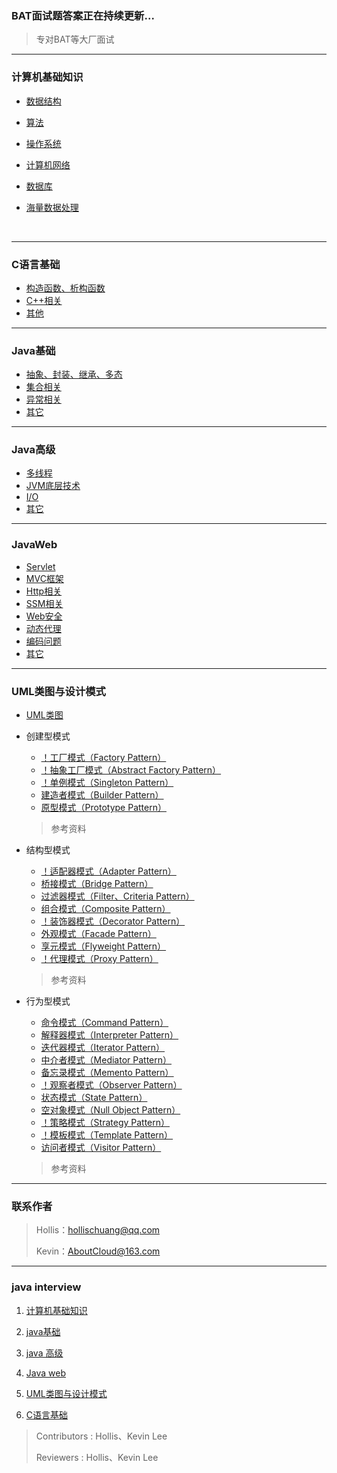 ### BAT面试题答案正在持续更新...


> 专对BAT等大厂面试



---

### 计算机基础知识

 - [数据结构](https://github.com/hollischuang/Interview/blob/master/contents/CLanguageBase/ConstructorAndDestructor.md)
- [算法](https://github.com/hollischuang/Interview/blob/master/contents/ComputerBasicKnowledge/Algorithm.md)
- [操作系统](https://github.com/hollischuang/Interview/blob/master/contents/ComputerBasicKnowledge/OperatingSystem.md)
- [计算机网络](https://github.com/hollischuang/Interview/blob/master/contents/ComputerBasicKnowledge/ComputerNetworking.md)
- [数据库](https://github.com/hollischuang/Interview/blob/master/contents/ComputerBasicKnowledge/Database.md)
- [海量数据处理](https://github.com/hollischuang/Interview/blob/master/contents/ComputerBasicKnowledge/BigdateProcessing.md)

  ​	

---

### C语言基础

- [构造函数、析构函数](https://github.com/hollischuang/Interview/blob/master/contents/CLanguageBase/ConstructorAndDestructor.md)
- [C++相关](https://github.com/hollischuang/Interview/blob/master/contents/CLanguageBase/CPlusPlusRelated.md)
- [其他](https://github.com/hollischuang/Interview/blob/master/contents/CLanguageBase/Other.md)



---

### Java基础

- [抽象、封装、继承、多态](https://github.com/hollischuang/Interview/blob/master/contents/JavaBase/OOPFutures.md)
- [集合相关](https://github.com/hollischuang/Interview/blob/master/contents/JavaBase/Collections.md)
- [异常相关](https://github.com/hollischuang/Interview/blob/master/contents/JavaBase/Exceptions.md)
- [其它](https://github.com/hollischuang/Interview/blob/master/contents/JavaBase/Other.md)



---
### Java高级

- [多线程](https://github.com/hollischuang/Interview/blob/master/contents/JavaSenior/MultiThreads.md)
- [JVM底层技术](https://github.com/hollischuang/Interview/blob/master/contents/JavaSenior/JVMUnderlyingTechnology.md)
- [I/O](https://github.com/hollischuang/Interview/blob/master/contents/JavaSenior/IO.md)
- [其它](https://github.com/hollischuang/Interview/blob/master/contents/JavaSenior/Other.md)



---
### JavaWeb

- [Servlet](https://github.com/hollischuang/Interview/blob/master/contents/JavaWeb/Servlet.md)
- [MVC框架](https://github.com/hollischuang/Interview/blob/master/contents/JavaWeb/MVCFramework.md)
- [Http相关](https://github.com/hollischuang/Interview/blob/master/contents/JavaWeb/Http.md)
- [SSM相关](https://github.com/hollischuang/Interview/blob/master/contents/JavaWeb/SSM.md)
- [Web安全](https://github.com/hollischuang/Interview/blob/master/contents/JavaWeb/WebSecurity.md)
- [动态代理](https://github.com/hollischuang/Interview/blob/master/contents/JavaWeb/DynamicProxy.md)
- [编码问题](https://github.com/hollischuang/Interview/blob/master/contents/JavaWeb/CodingProblem.md)
- [其它](https://github.com/hollischuang/Interview/blob/master/contents/JavaWeb/Others.md)



---
### UML类图与设计模式

- [UML类图](https://github.com/hollischuang/Interview/blob/master/contents/UMLClassDiagramAndDesignPattern/UMLClassDiagram.md)

- 创建型模式

  - [！工厂模式（Factory Pattern）](https://github.com/hollischuang/Interview/tree/master/contents/UMLClassDiagramAndDesignPattern/CreationPattern/)
  - [！抽象工厂模式（Abstract Factory Pattern）](https://github.com/hollischuang/Interview/blob/master/contents/UMLClassDiagramAndDesignPattern/CreationPattern/AbstractFactoryPattern.md)
  - [！单例模式（Singleton Pattern）](https://github.com/hollischuang/Interview/blob/master/contents/UMLClassDiagramAndDesignPattern/CreationPattern/SingletonPattern.md)
  - [建造者模式（Builder Pattern）](https://github.com/hollischuang/Interview/blob/master/contents/UMLClassDiagramAndDesignPattern/CreationPattern/BuilderPattern.md)
  - [原型模式（Prototype Pattern）](https://github.com/hollischuang/Interview/blob/master/contents/UMLClassDiagramAndDesignPattern/CreationPattern/PrototypePattern.md)

  > 参考资料

- 结构型模式

  - [！适配器模式（Adapter Pattern）](https://github.com/hollischuang/Interview/blob/master/contents/UMLClassDiagramAndDesignPattern/StructuralPattern/AdapterPattern.md)
  - [桥接模式（Bridge Pattern）](https://github.com/hollischuang/Interview/blob/master/contents/UMLClassDiagramAndDesignPattern/StructuralPattern/BridgePattern.md)
  - [过滤器模式（Filter、Criteria Pattern）](https://github.com/hollischuang/Interview/blob/master/contents/UMLClassDiagramAndDesignPattern/StructuralPattern/FilterCriteriaPattern.md)
  - [组合模式（Composite Pattern）](https://github.com/hollischuang/Interview/blob/master/contents/UMLClassDiagramAndDesignPattern/StructuralPattern/CompositePattern.md)
  - [！装饰器模式（Decorator Pattern）](https://github.com/hollischuang/Interview/blob/master/contents/UMLClassDiagramAndDesignPattern/StructuralPattern/DecoratorPattern.md)
  - [外观模式（Facade Pattern）](https://github.com/hollischuang/Interview/blob/master/contents/UMLClassDiagramAndDesignPattern/StructuralPattern/FacadePattern.md)
  - [享元模式（Flyweight Pattern）](https://github.com/hollischuang/Interview/blob/master/contents/UMLClassDiagramAndDesignPattern/StructuralPattern/FlyweightPattern.md)
  - [！代理模式（Proxy Pattern）](https://github.com/hollischuang/Interview/blob/master/contents/UMLClassDiagramAndDesignPattern/StructuralPattern/ProxyPattern.md)

  > 参考资料

- 行为型模式

  - [命令模式（Command Pattern）](https://github.com/hollischuang/Interview/blob/master/contents/UMLClassDiagramAndDesignPattern/BehavioralPattern/CommandPattern.md)
  - [解释器模式（Interpreter Pattern）](https://github.com/hollischuang/Interview/blob/master/contents/UMLClassDiagramAndDesignPattern/BehavioralPattern/InterpreterPattern.md)
  - [迭代器模式（Iterator Pattern）](https://github.com/hollischuang/Interview/blob/master/contents/UMLClassDiagramAndDesignPattern/BehavioralPattern/IteratorPattern.md)
  - [中介者模式（Mediator Pattern）](https://github.com/hollischuang/Interview/blob/master/contents/UMLClassDiagramAndDesignPattern/BehavioralPattern/MediatorPattern.md)
  - [备忘录模式（Memento Pattern）](https://github.com/hollischuang/Interview/blob/master/contents/UMLClassDiagramAndDesignPattern/BehavioralPattern/MementoPattern.md)
  - [！观察者模式（Observer Pattern）](https://github.com/hollischuang/Interview/blob/master/contents/UMLClassDiagramAndDesignPattern/BehavioralPattern/ObserverPattern.md)
  - [状态模式（State Pattern）](https://github.com/hollischuang/Interview/blob/master/contents/UMLClassDiagramAndDesignPattern/BehavioralPattern/StatePattern.md)
  - [空对象模式（Null Object Pattern）](https://github.com/hollischuang/Interview/blob/master/contents/UMLClassDiagramAndDesignPattern/BehavioralPattern/NullObjectPattern.md)
  - [！策略模式（Strategy Pattern）](https://github.com/hollischuang/Interview/blob/master/contents/UMLClassDiagramAndDesignPattern/BehavioralPattern/StrategyPattern.md)
  - [！模板模式（Template Pattern）](https://github.com/hollischuang/Interview/blob/master/contents/UMLClassDiagramAndDesignPattern/BehavioralPattern/TemplatePattern.md)
  - [访问者模式（Visitor Pattern）](https://github.com/hollischuang/Interview/blob/master/contents/UMLClassDiagramAndDesignPattern/BehavioralPattern/VisitorPattern.md)

  > 参考资料

---



### 联系作者

> Hollis：hollischuang@qq.com
>
> Kevin：AboutCloud@163.com

---

### java interview

1. [计算机基础知识](https://github.com/hollischuang/Interview/blob/master/contents/1_%E8%AE%A1%E7%AE%97%E6%9C%BA%E5%9F%BA%E7%A1%80%E7%9F%A5%E8%AF%86.md)

2. [java基础](https://github.com/hollischuang/Interview/blob/master/contents/3_Java%E5%9F%BA%E7%A1%80.md)

3. [java 高级](https://github.com/hollischuang/Interview/blob/master/contents/4_Java%E9%AB%98%E7%BA%A7.md)

4. [Java web](https://github.com/hollischuang/Interview/blob/master/contents/4_JavaWeb.md)

5. [UML类图与设计模式](https://github.com/hollischuang/Interview/blob/master/contents/5_UML%E7%B1%BB%E5%9B%BE%E4%B8%8E%E8%AE%BE%E8%AE%A1%E6%A8%A1%E5%BC%8F.md)

6. [C语言基础](https://github.com/hollischuang/Interview/blob/master/contents/2_C%E8%AF%AD%E8%A8%80%E5%9F%BA%E7%A1%80.md)


> Contributors : Hollis、Kevin Lee
>
> Reviewers : Hollis、Kevin Lee